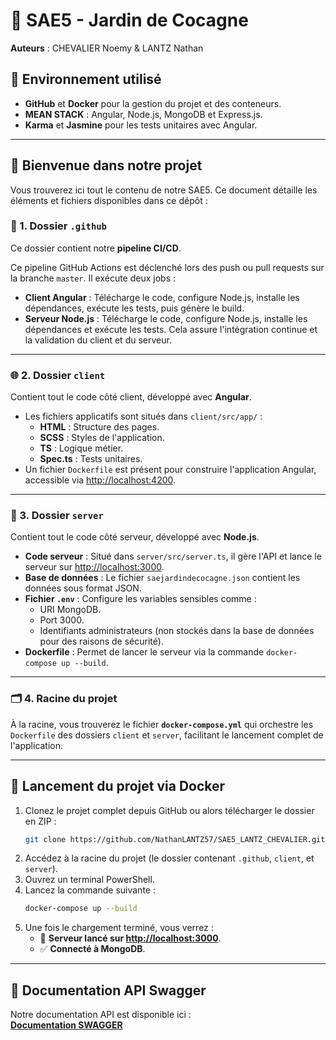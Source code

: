 # 🌱 SAE5 - Jardin de Cocagne  
**Auteurs** : CHEVALIER Noemy & LANTZ Nathan  

## 🚀 Environnement utilisé  
- **GitHub** et **Docker** pour la gestion du projet et des conteneurs.  
- **MEAN STACK** : Angular, Node.js, MongoDB et Express.js.  
- **Karma** et **Jasmine** pour les tests unitaires avec Angular.  

---

## 🎉 Bienvenue dans notre projet  
Vous trouverez ici tout le contenu de notre SAE5. Ce document détaille les éléments et fichiers disponibles dans ce dépôt :  

### 📂 1. Dossier `.github`  
Ce dossier contient notre **pipeline CI/CD**.  

Ce pipeline GitHub Actions est déclenché lors des push ou pull requests sur la branche `master`. Il exécute deux jobs :  
- **Client Angular** : Télécharge le code, configure Node.js, installe les dépendances, exécute les tests, puis génère le build.  
- **Serveur Node.js** : Télécharge le code, configure Node.js, installe les dépendances et exécute les tests.
Cela assure l'intégration continue et la validation du client et du serveur.

---

### 🌐 2. Dossier `client`  
Contient tout le code côté client, développé avec **Angular**.  

- Les fichiers applicatifs sont situés dans `client/src/app/` :  
  - **HTML** : Structure des pages.  
  - **SCSS** : Styles de l'application.  
  - **TS** : Logique métier.  
  - **Spec.ts** : Tests unitaires.  
- Un fichier `Dockerfile` est présent pour construire l'application Angular, accessible via [http://localhost:4200](http://localhost:4200).  

---

### 🔧 3. Dossier `server`  
Contient tout le code côté serveur, développé avec **Node.js**.  

- **Code serveur** : Situé dans `server/src/server.ts`, il gère l'API et lance le serveur sur [http://localhost:3000](http://localhost:3000).  
- **Base de données** : Le fichier `saejardindecocagne.json` contient les données sous format JSON.  
- **Fichier `.env`** : Configure les variables sensibles comme :  
  - URI MongoDB.  
  - Port 3000.  
  - Identifiants administrateurs (non stockés dans la base de données pour des raisons de sécurité).  
- **Dockerfile** : Permet de lancer le serveur via la commande `docker-compose up --build`.  

---

### 🗂️ 4. Racine du projet  
À la racine, vous trouverez le fichier **`docker-compose.yml`** qui orchestre les `Dockerfile` des dossiers `client` et `server`, facilitant le lancement complet de l'application.  

---

## 🐳 Lancement du projet via Docker

1. Clonez le projet complet depuis GitHub ou alors télécharger le dossier en ZIP :  
   ```bash
   git clone https://github.com/NathanLANTZ57/SAE5_LANTZ_CHEVALIER.git
   ```
2. Accédez à la racine du projet (le dossier contenant `.github`, `client`, et `server`).  
3. Ouvrez un terminal PowerShell.  
4. Lancez la commande suivante :  
   ```bash
   docker-compose up --build
   ```
5. Une fois le chargement terminé, vous verrez :  
   - 🚀 **Serveur lancé sur [http://localhost:3000](http://localhost:3000)**.  
   - ✅ **Connecté à MongoDB**.  

---

## 📖 Documentation API Swagger

Notre documentation API est disponible ici :  
[**Documentation SWAGGER**](https://app.swaggerhub.com/apis-docs/NATHANLANTZ57560/SAE5/1.0.0)

